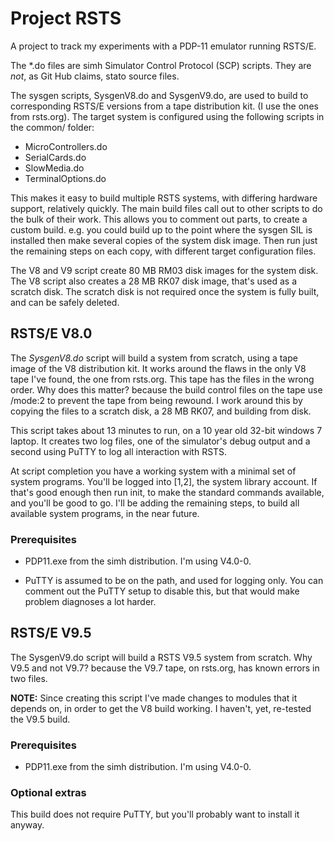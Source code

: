 # Project RSTS

A project to track my experiments with a PDP-11 emulator running RSTS/E.

The \*.do files are simh Simulator Control Protocol (SCP) scripts. They are
*not*, as Git Hub claims, stato source files.

The sysgen scripts, SysgenV8.do and SysgenV9.do, are used to build to
corresponding RSTS/E versions from a tape distribution kit. (I use the ones from
rsts.org). The target system is configured using the following scripts in the common/ folder:

- MicroControllers.do
- SerialCards.do
- SlowMedia.do
- TerminalOptions.do

This makes it easy to build multiple RSTS systems, with differing hardware
support, relatively quickly. The main build files call out to other scripts to
do the bulk of their work. This allows you to comment out parts, to create a
custom build. e.g. you could build up to the point where the sysgen SIL is
installed then make several copies of the system disk image. Then run just the
remaining steps on each copy, with different target configuration files.

The V8 and V9 script create 80 MB RM03 disk images for the system disk. The V8
script also creates a 28 MB RK07 disk image, that's used as a scratch disk. The
scratch disk is not required once the system is fully built, and can be safely
deleted.

## RSTS/E V8.0

The *SysgenV8.do* script will build a system from scratch, using a tape image of
the V8 distribution kit. It works around the flaws in the only V8 tape I've
found, the one from rsts.org. This tape has the files in the wrong order. Why
does this matter? because the build control files on the tape use /mode:2 to
prevent the tape from being rewound. I work around this by copying the files to
a scratch disk, a 28 MB RK07, and building from disk.

This script takes about 13 minutes to run, on a 10 year old 32-bit windows 7
laptop. It creates two log files, one of the simulator's debug output and a
second using PuTTY to log all interaction with RSTS.

At script completion you have a working system with a minimal set of system
programs. You'll be logged into [1,2], the system library account. If that's
good enough then run init, to make the standard commands available, and you'll
be good to go. I'll be adding the remaining steps, to build all available system
programs, in the near future.

### Prerequisites

- PDP11.exe from the simh distribution. I'm using V4.0-0.

- PuTTY is assumed to be on the path, and used for logging only. You can comment
out the PuTTY setup to disable this, but that would make problem diagnoses a lot
harder.

## RSTS/E V9.5

The SysgenV9.do script will build a RSTS V9.5 system from scratch. Why V9.5 and
not V9.7? because the V9.7 tape, on rsts.org, has known errors in two files.

**NOTE:** Since creating this script I've made changes to modules that it
depends on, in order to get the V8 build working. I haven't, yet, re-tested the
V9.5 build.

### Prerequisites

- PDP11.exe from the simh distribution. I'm using V4.0-0.

### Optional extras

This build does not require PuTTY, but you'll probably want to install it
anyway.

